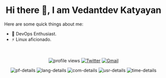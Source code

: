 <h1 align="center"> Hi there 👋, I am Vedantdev Katyayan</h1>
<!--
**kevwan/kevwan** is a ✨ _special_ ✨ repository because its `README.md` (this file) appears on your GitHub profile.
-->
<!--
<img align="right" src="/assets/pic2.>
-->
Here are some quick things about me:

- 🔭 DevOps Enthusiast.
- ⚡ Linux aficionado.
<br>
<p align="center" >
    <img src="https://komarev.com/ghpvc/?username=vedant-204&label=Profile%20views&color=0e75b6&style=flat" alt="profile views" />
    <a href="https://twitter.com/intent/follow?&screen_name=vedant2040"><img alt="Twitter" src="https://img.shields.io/twitter/follow/vedant2040?&logo=twitter" /></a>
<a href="katyayana2003@gmail.com"><img alt="Gmail" src="https://img.shields.io/badge/Email-Contact-indigo?logo=gmail" /></a>
</p>
<p align="center">
<img alt="pf-details" src="https://github-profile-summary-cards.vercel.app/api/cards/profile-details?username=vedant-204&theme=dracula">

<img alt="lang-details" src="https://github-profile-summary-cards.vercel.app/api/cards/repos-per-language?username=vedant-204&theme=dracula">

<img alt="com-details" src="https://github-profile-summary-cards.vercel.app/api/cards/most-commit-language?username=vedant-204&theme=dracula">

<img alt="usr-details" src="https://github-profile-summary-cards.vercel.app/api/cards/stats?username=vedant-204&theme=dracula">

<img alt="time-details" src="https://github-profile-summary-cards.vercel.app/api/cards/productive-time?username=vedant-204&theme=dracula">
</p>
